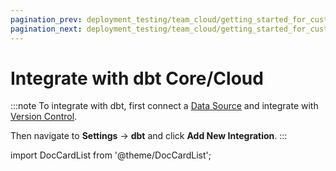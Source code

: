```yaml
---
pagination_prev: deployment_testing/team_cloud/getting_started_for_customers/version_control
pagination_next: deployment_testing/team_cloud/getting_started_for_customers/data_apps
---
```


# Integrate with dbt Core/Cloud

:::note
To integrate with dbt, first connect a [Data Source](/deployment_testing/team_cloud/getting_started_for_customers/data_sources.md) and integrate with [Version Control](/deployment_testing/team_cloud/getting_started_for_customers/version_control.md).

Then navigate to **Settings** &rarr; **dbt** and click **Add New Integration**.
:::

import DocCardList from '@theme/DocCardList';

<DocCardList />
